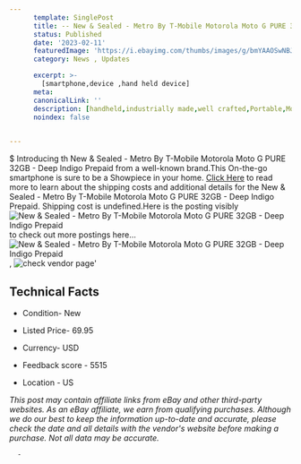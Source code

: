 ```yaml
---
      template: SinglePost
      title: -- New & Sealed - Metro By T-Mobile Motorola Moto G PURE 32GB - Deep Indigo Prepaid
      status: Published
      date: '2023-02-11'
      featuredImage: 'https://i.ebayimg.com/thumbs/images/g/bmYAAOSwNBJjwGcm/s-l225.jpg'
      category: News , Updates

      excerpt: >-
        [smartphone,device ,hand held device]
      meta:
      canonicalLink: ''
      description: [handheld,industrially made,well crafted,Portable,Mobile,Compact,Convenient,Lightweight,Maneuverable,Man-portable,Miniature,Carriable,Hand-held,Light,Holdable,Transportable,Mobile device,Pocket-sized,On-the-go,Wireless,Cordless,Compact size,Convenient size, smartphone,device ,hand held device]
      noindex: false
      

---
```

$
      Introducing th New & Sealed - Metro By T-Mobile Motorola Moto G PURE 32GB - Deep Indigo Prepaid from a well-known brand.This On-the-go smartphone is sure to be a Showpiece in your home. [Click Here](https://www.ebay.com/itm/185735219450?hash=item2b3eae88fa%3Ag%3AbmYAAOSwNBJjwGcm&mkevt=1&mkcid=1&mkrid=711-53200-19255-0&campid=%253CePNCampaignId%253E&customid=%253CreferenceId%253E&toolid=10049) to read more to learn about the shipping costs and additional details for the New & Sealed - Metro By T-Mobile Motorola Moto G PURE 32GB - Deep Indigo Prepaid. Shipping cost is undefined.Here is the posting visibly ![New & Sealed - Metro By T-Mobile Motorola Moto G PURE 32GB - Deep Indigo Prepaid](https://i.ebayimg.com/thumbs/images/g/bmYAAOSwNBJjwGcm/s-l225.jpg) to check out more postings here... ![New & Sealed - Metro By T-Mobile Motorola Moto G PURE 32GB - Deep Indigo Prepaid](https://i.ebayimg.com/images/g/bmYAAOSwNBJjwGcm/s-l1600.jpg), ![check vendor page](https://origin-galleryplus.ebayimg.com/ws/web/185735219450_2_0_1/225x225.jpg)'

      

 ## Technical Facts 



     
      

 - Condition- New 


      

 - Listed Price- 69.95 


      

 - Currency- USD 


      

 - Feedback score - 5515 


      

 - Location - US 


      
      

 *_This post may contain affiliate links from eBay and other third-party websites. As an eBay affiliate, we earn from qualifying purchases. Although we do our best to keep the information up-to-date and accurate, please check the date and all details with the vendor's website before making a purchase. Not all data may be accurate._*




      -
